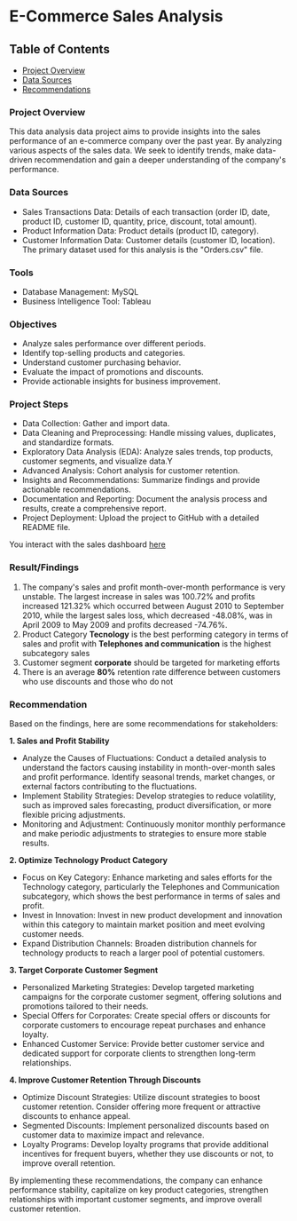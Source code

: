 # E-Commerce Sales Analysis

## Table of Contents

- [Project Overview](Project-overview)
- [Data Sources](#data-sources)
- [Recommendations](Recommendations)

### Project Overview

This data analysis data project aims to provide insights into the sales performance of
an e-commerce company over the past year. By analyzing various aspects of the sales data.
We seek to identify trends, make data-driven recommendation and gain a deeper understanding of the company's performance.

### Data Sources
- Sales Transactions Data: Details of each transaction (order ID, date, product ID, customer ID, quantity, price, 
   discount, total amount).
- Product Information Data: Product details (product ID, category).
- Customer Information Data: Customer details (customer ID, location).
The primary dataset used for this analysis is the "Orders.csv" file.

### Tools
- Database Management: MySQL
- Business Intelligence Tool: Tableau

### Objectives
- Analyze sales performance over different periods.
- Identify top-selling products and categories.
- Understand customer purchasing behavior.
- Evaluate the impact of promotions and discounts.
- Provide actionable insights for business improvement.

### Project Steps
- Data Collection: Gather and import data.
- Data Cleaning and Preprocessing: Handle missing values, duplicates, and standardize formats.
- Exploratory Data Analysis (EDA): Analyze sales trends, top products, customer segments, and visualize data.Y
- Advanced Analysis: Cohort analysis for customer retention.
- Insights and Recommendations: Summarize findings and provide actionable recommendations.
- Documentation and Reporting: Document the analysis process and results, create a comprehensive report.
- Project Deployment: Upload the project to GitHub with a detailed README file.

You interact with the sales dashboard [here](https://public.tableau.com/app/profile/rika3647/viz/E-commerceSalesPerforance/Dashboard1)

 
### Result/Findings

1. The company's sales and profit month-over-month performance is very unstable.
   The largest increase in sales was 100.72% and profits increased 121.32% which occurred between August 2010 to September 2010,
   while the largest sales loss, which decreased -48.08%, was in April 2009 to May 2009 and profits decreased -74.76%.
2.  Product Category **Tecnology** is the best performing category in terms of sales and profit with **Telephones and communication** is the highest subcategory sales
3.  Customer segment **corporate** should be targeted for marketing efforts
4.  There is an average **80%** retention rate difference between customers who use discounts and those who do not

### Recommendation

Based on the findings, here are some recommendations for stakeholders:

**1. Sales and Profit Stability**
   - Analyze the Causes of Fluctuations: Conduct a detailed analysis to understand the factors causing instability in month-over-month sales and profit performance. 
     Identify seasonal trends, market changes, or external factors contributing to the fluctuations.
   - Implement Stability Strategies: Develop strategies to reduce volatility, such as improved sales forecasting, product diversification, or more flexible pricing 
     adjustments.
   - Monitoring and Adjustment: Continuously monitor monthly performance and make periodic adjustments to strategies to ensure more stable results.

**2. Optimize Technology Product Category**
   - Focus on Key Category: Enhance marketing and sales efforts for the Technology category, particularly the Telephones and Communication subcategory, which shows 
     the best performance in terms of sales and profit.
   - Invest in Innovation: Invest in new product development and innovation within this category to maintain market position and meet evolving customer needs.
   - Expand Distribution Channels: Broaden distribution channels for technology products to reach a larger pool of potential customers.

**3. Target Corporate Customer Segment**
   - Personalized Marketing Strategies: Develop targeted marketing campaigns for the corporate customer segment, offering solutions and promotions tailored to their 
     needs.
   - Special Offers for Corporates: Create special offers or discounts for corporate customers to encourage repeat purchases and enhance loyalty.
   - Enhanced Customer Service: Provide better customer service and dedicated support for corporate clients to strengthen long-term relationships.

**4. Improve Customer Retention Through Discounts**
   - Optimize Discount Strategies: Utilize discount strategies to boost customer retention. Consider offering more frequent or attractive discounts to enhance appeal.
   - Segmented Discounts: Implement personalized discounts based on customer data to maximize impact and relevance.
   - Loyalty Programs: Develop loyalty programs that provide additional incentives for frequent buyers, whether they use discounts or not, to improve overall 
     retention.
     
By implementing these recommendations, the company can enhance performance stability, capitalize on key product categories, strengthen relationships with important customer segments, and improve overall customer retention.





